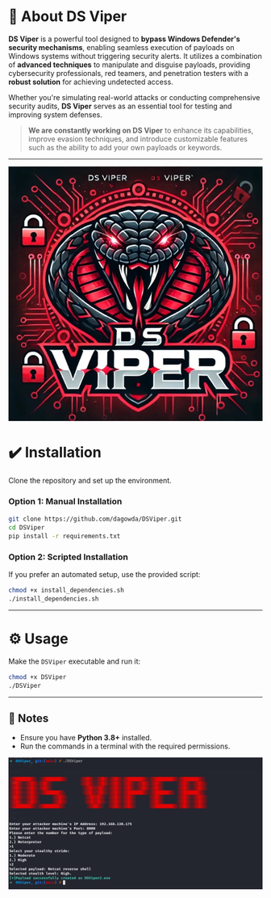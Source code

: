 # 🐍 **About DS Viper**

**DS Viper** is a powerful tool designed to **bypass Windows Defender's security mechanisms**, enabling seamless execution of payloads on Windows systems without triggering security alerts. It utilizes a combination of **advanced techniques** to manipulate and disguise payloads, providing cybersecurity professionals, red teamers, and penetration testers with a **robust solution** for achieving undetected access.

Whether you're simulating real-world attacks or conducting comprehensive security audits, **DS Viper** serves as an essential tool for testing and improving system defenses.

> **We are constantly working on DS Viper** to enhance its capabilities, improve evasion techniques, and introduce customizable features such as the ability to add your own payloads or keywords.

---

<p align="center">
  <img src="https://github.com/dagowda/DSViper/blob/c24161c9c055bd94be03624cf8d1c8d9849df59c/img/screenshot1.jpg" alt="image_alt">
</p>

# ✔️ **Installation**

Clone the repository and set up the environment.

### **Option 1: Manual Installation**
```bash
git clone https://github.com/dagowda/DSViper.git
cd DSViper
pip install -r requirements.txt
```

### **Option 2: Scripted Installation**
If you prefer an automated setup, use the provided script:

```bash
chmod +x install_dependencies.sh
./install_dependencies.sh
```

---

# ⚙️ **Usage**

Make the `DSViper` executable and run it:

```bash
chmod +x DSViper
./DSViper
```

---

## 📄 **Notes**
- Ensure you have **Python 3.8+** installed.
- Run the commands in a terminal with the required permissions.


![image_alt](https://github.com/dagowda/DSViper/blob/c9bc60a60bc73fb523a935b8d188fbec5b1521fa/img/screenshot2.png) 
  
